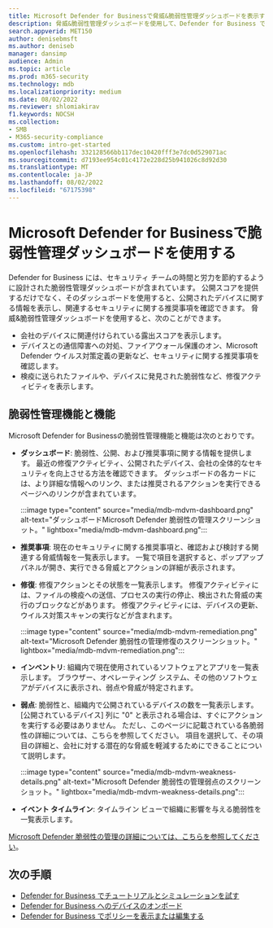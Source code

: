 ```yaml
---
title: Microsoft Defender for Businessで脅威&脆弱性管理ダッシュボードを表示する
description: 脅威&脆弱性管理ダッシュボードを使用して、Defender for Business で対処する重要な項目を確認します。
search.appverid: MET150
author: denisebmsft
ms.author: deniseb
manager: dansimp
audience: Admin
ms.topic: article
ms.prod: m365-security
ms.technology: mdb
ms.localizationpriority: medium
ms.date: 08/02/2022
ms.reviewer: shlomiakirav
f1.keywords: NOCSH
ms.collection:
- SMB
- M365-security-compliance
ms.custom: intro-get-started
ms.openlocfilehash: 332128566bb117dec10420fff3e7dc0d529071ac
ms.sourcegitcommit: d7193ee954c01c4172e228d25b941026c8d92d30
ms.translationtype: MT
ms.contentlocale: ja-JP
ms.lasthandoff: 08/02/2022
ms.locfileid: "67175398"
---
```

# <a name="use-your-vulnerability-management-dashboard-in-microsoft-defender-for-business"></a>Microsoft Defender for Businessで脆弱性管理ダッシュボードを使用する

Defender for Business には、セキュリティ チームの時間と労力を節約するように設計された脆弱性管理ダッシュボードが含まれています。 公開スコアを提供するだけでなく、そのダッシュボードを使用すると、公開されたデバイスに関する情報を表示し、関連するセキュリティに関する推奨事項を確認できます。 脅威&脆弱性管理ダッシュボードを使用すると、次のことができます。

- 会社のデバイスに関連付けられている露出スコアを表示します。
- デバイスとの通信障害への対処、ファイアウォール保護のオン、Microsoft Defender ウイルス対策定義の更新など、セキュリティに関する推奨事項を確認します。
- 検疫に送られたファイルや、デバイスに発見された脆弱性など、修復アクティビティを表示します。

## <a name="vulnerability-management-features-and-capabilities"></a>脆弱性管理機能と機能

Microsoft Defender for Businessの脆弱性管理機能と機能は次のとおりです。

- **ダッシュボード**: 脆弱性、公開、および推奨事項に関する情報を提供します。 最近の修復アクティビティ、公開されたデバイス、会社の全体的なセキュリティを向上させる方法を確認できます。 ダッシュボードの各カードには、より詳細な情報へのリンク、または推奨されるアクションを実行できるページへのリンクが含まれています。

    :::image type="content" source="media/mdb-mdvm-dashboard.png" alt-text="ダッシュボードMicrosoft Defender 脆弱性の管理スクリーンショット。" lightbox="media/mdb-mdvm-dashboard.png":::

- **推奨事項**: 現在のセキュリティに関する推奨事項と、確認および検討する関連する脅威情報を一覧表示します。 一覧で項目を選択すると、ポップアップ パネルが開き、実行できる脅威とアクションの詳細が表示されます。

- **修復**: 修復アクションとその状態を一覧表示します。 修復アクティビティには、ファイルの検疫への送信、プロセスの実行の停止、検出された脅威の実行のブロックなどがあります。 修復アクティビティには、デバイスの更新、ウイルス対策スキャンの実行などが含まれます。 

    :::image type="content" source="media/mdb-mdvm-remediation.png" alt-text="Microsoft Defender 脆弱性の管理修復のスクリーンショット。" lightbox="media/mdb-mdvm-remediation.png":::

- **インベントリ**: 組織内で現在使用されているソフトウェアとアプリを一覧表示します。 ブラウザー、オペレーティング システム、その他のソフトウェアがデバイスに表示され、弱点や脅威が特定されます。

- **弱点**: 脆弱性と、組織内で公開されているデバイスの数を一覧表示します。 [公開されているデバイス] 列に "0" と表示される場合は、すぐにアクションを実行する必要はありません。 ただし、このページに記載されている各脆弱性の詳細については、こちらを参照してください。 項目を選択して、その項目の詳細と、会社に対する潜在的な脅威を軽減するためにできることについて説明します。

    :::image type="content" source="media/mdb-mdvm-weakness-details.png" alt-text="Microsoft Defender 脆弱性の管理弱点のスクリーンショット。" lightbox="media/mdb-mdvm-weakness-details.png":::

- **イベント タイムライン**: タイムライン ビューで組織に影響を与える脆弱性を一覧表示します。   

[Microsoft Defender 脆弱性の管理の詳細については、こちらを参照してください](../defender-vulnerability-management/defender-vulnerability-management.md)。

## <a name="next-steps"></a>次の手順

- [Defender for Business でチュートリアルとシミュレーションを試す](mdb-tutorials.md)
- [Defender for Business へのデバイスのオンボード](mdb-onboard-devices.md)
- [Defender for Business でポリシーを表示または編集する](mdb-view-edit-create-policies.md)
